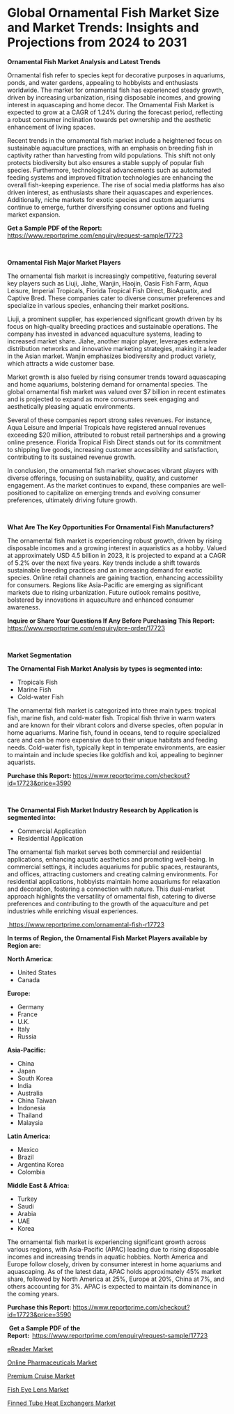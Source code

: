 <p><h1>Global Ornamental Fish Market Size and Market Trends: Insights and Projections from 2024 to 2031</h1></p><p><strong>Ornamental Fish Market Analysis and Latest Trends</strong></p>
<p><p>Ornamental fish refer to species kept for decorative purposes in aquariums, ponds, and water gardens, appealing to hobbyists and enthusiasts worldwide. The market for ornamental fish has experienced steady growth, driven by increasing urbanization, rising disposable incomes, and growing interest in aquascaping and home decor. The Ornamental Fish Market is expected to grow at a CAGR of 1.24% during the forecast period, reflecting a robust consumer inclination towards pet ownership and the aesthetic enhancement of living spaces.</p><p>Recent trends in the ornamental fish market include a heightened focus on sustainable aquaculture practices, with an emphasis on breeding fish in captivity rather than harvesting from wild populations. This shift not only protects biodiversity but also ensures a stable supply of popular fish species. Furthermore, technological advancements such as automated feeding systems and improved filtration technologies are enhancing the overall fish-keeping experience. The rise of social media platforms has also driven interest, as enthusiasts share their aquascapes and experiences. Additionally, niche markets for exotic species and custom aquariums continue to emerge, further diversifying consumer options and fueling market expansion.</p></p>
<p><strong>Get a Sample PDF of the Report:&nbsp;</strong> <a href="https://www.reportprime.com/enquiry/request-sample/17723?utm_campaign=39&utm_medium=2&utm_source=Github&utm_content=ia&utm_term=20112024&utm_id=ornamental-fish">https://www.reportprime.com/enquiry/request-sample/17723</a></p>
<p>&nbsp;</p>
<p><strong>Ornamental Fish Major Market Players</strong></p>
<p><p>The ornamental fish market is increasingly competitive, featuring several key players such as Liuji, Jiahe, Wanjin, Haojin, Oasis Fish Farm, Aqua Leisure, Imperial Tropicals, Florida Tropical Fish Direct, BioAquatix, and Captive Bred. These companies cater to diverse consumer preferences and specialize in various species, enhancing their market positions.</p><p>Liuji, a prominent supplier, has experienced significant growth driven by its focus on high-quality breeding practices and sustainable operations. The company has invested in advanced aquaculture systems, leading to increased market share. Jiahe, another major player, leverages extensive distribution networks and innovative marketing strategies, making it a leader in the Asian market. Wanjin emphasizes biodiversity and product variety, which attracts a wide customer base.</p><p>Market growth is also fueled by rising consumer trends toward aquascaping and home aquariums, bolstering demand for ornamental species. The global ornamental fish market was valued over $7 billion in recent estimates and is projected to expand as more consumers seek engaging and aesthetically pleasing aquatic environments.</p><p>Several of these companies report strong sales revenues. For instance, Aqua Leisure and Imperial Tropicals have registered annual revenues exceeding $20 million, attributed to robust retail partnerships and a growing online presence. Florida Tropical Fish Direct stands out for its commitment to shipping live goods, increasing customer accessibility and satisfaction, contributing to its sustained revenue growth.</p><p>In conclusion, the ornamental fish market showcases vibrant players with diverse offerings, focusing on sustainability, quality, and customer engagement. As the market continues to expand, these companies are well-positioned to capitalize on emerging trends and evolving consumer preferences, ultimately driving future growth.</p></p>
<p>&nbsp;</p>
<p><strong>What Are The Key Opportunities For Ornamental Fish Manufacturers?</strong></p>
<p><p>The ornamental fish market is experiencing robust growth, driven by rising disposable incomes and a growing interest in aquaristics as a hobby. Valued at approximately USD 4.5 billion in 2023, it is projected to expand at a CAGR of 5.2% over the next five years. Key trends include a shift towards sustainable breeding practices and an increasing demand for exotic species. Online retail channels are gaining traction, enhancing accessibility for consumers. Regions like Asia-Pacific are emerging as significant markets due to rising urbanization. Future outlook remains positive, bolstered by innovations in aquaculture and enhanced consumer awareness.</p></p>
<p><strong>Inquire or Share Your Questions If Any Before Purchasing This Report:</strong> <a href="https://www.reportprime.com/enquiry/pre-order/17723?utm_campaign=39&utm_medium=2&utm_source=Github&utm_content=ia&utm_term=20112024&utm_id=ornamental-fish">https://www.reportprime.com/enquiry/pre-order/17723</a></p>
<p>&nbsp;</p>
<p><strong>Market Segmentation</strong></p>
<p><strong>The Ornamental Fish Market Analysis by types is segmented into:</strong></p>
<p><ul><li>Tropicals Fish</li><li>Marine Fish</li><li>Cold-water Fish</li></ul></p>
<p><p>The ornamental fish market is categorized into three main types: tropical fish, marine fish, and cold-water fish. Tropical fish thrive in warm waters and are known for their vibrant colors and diverse species, often popular in home aquariums. Marine fish, found in oceans, tend to require specialized care and can be more expensive due to their unique habitats and feeding needs. Cold-water fish, typically kept in temperate environments, are easier to maintain and include species like goldfish and koi, appealing to beginner aquarists.</p></p>
<p><strong>Purchase this Report:&nbsp;</strong><a href="https://www.reportprime.com/checkout?id=17723&price=3590&utm_campaign=39&utm_medium=2&utm_source=Github&utm_content=ia&utm_term=20112024&utm_id=ornamental-fish">https://www.reportprime.com/checkout?id=17723&price=3590</a></p>
<p>&nbsp;</p>
<p><strong>The Ornamental Fish Market Industry Research by Application is segmented into:</strong></p>
<p><ul><li>Commercial Application</li><li>Residential Application</li></ul></p>
<p><p>The ornamental fish market serves both commercial and residential applications, enhancing aquatic aesthetics and promoting well-being. In commercial settings, it includes aquariums for public spaces, restaurants, and offices, attracting customers and creating calming environments. For residential applications, hobbyists maintain home aquariums for relaxation and decoration, fostering a connection with nature. This dual-market approach highlights the versatility of ornamental fish, catering to diverse preferences and contributing to the growth of the aquaculture and pet industries while enriching visual experiences.</p></p>
<p><a href="https://www.reportprime.com/ornamental-fish-r17723?utm_campaign=39&utm_medium=2&utm_source=Github&utm_content=ia&utm_term=20112024&utm_id=ornamental-fish">&nbsp;https://www.reportprime.com/ornamental-fish-r17723</a></p>
<p><strong>In terms of Region, the Ornamental Fish Market Players available by Region are:</strong></p>
<p>
    <p> <strong> North America: </strong>
        <ul>
            <li>United States</li>
            <li>Canada</li>
        </ul>
        </p> 
    <p> <strong> Europe: </strong>
        <ul>
            <li>Germany</li>
            <li>France</li>
            <li>U.K.</li>
            <li>Italy</li>
            <li>Russia</li>
        </ul>
        </p> 
    <p> <strong> Asia-Pacific: </strong>
        <ul>
            <li>China</li>
            <li>Japan</li>
            <li>South Korea</li>
            <li>India</li>
            <li>Australia</li>
            <li>China Taiwan</li>
            <li>Indonesia</li>
            <li>Thailand</li>
            <li>Malaysia</li>
        </ul>
        </p> 
    <p> <strong> Latin America: </strong>
        <ul>
            <li>Mexico</li>
            <li>Brazil</li>
            <li>Argentina Korea</li>
            <li>Colombia</li>
        </ul>
        </p> 
    <p> <strong> Middle East & Africa: </strong>
        <ul>
            <li>Turkey</li>
            <li>Saudi</li>
            <li>Arabia</li>
            <li>UAE</li>
            <li>Korea</li>
        </ul>
    </p>
    </p>
<p><p>The ornamental fish market is experiencing significant growth across various regions, with Asia-Pacific (APAC) leading due to rising disposable incomes and increasing trends in aquatic hobbies. North America and Europe follow closely, driven by consumer interest in home aquariums and aquascaping. As of the latest data, APAC holds approximately 45% market share, followed by North America at 25%, Europe at 20%, China at 7%, and others accounting for 3%. APAC is expected to maintain its dominance in the coming years.</p></p>
<p><strong>Purchase this Report: </strong><a href="https://www.reportprime.com/checkout?id=17723&price=3590&utm_campaign=39&utm_medium=2&utm_source=Github&utm_content=ia&utm_term=20112024&utm_id=ornamental-fish">https://www.reportprime.com/checkout?id=17723&price=3590</a></p>
<p>&nbsp;<strong>Get a Sample PDF of the Report:&nbsp;&nbsp;</strong><a href="https://www.reportprime.com/enquiry/request-sample/17723?utm_campaign=39&utm_medium=2&utm_source=Github&utm_content=ia&utm_term=20112024&utm_id=ornamental-fish">https://www.reportprime.com/enquiry/request-sample/17723</a></p>
<p><strong></strong></p>
<p><p><a href="https://github.com/arionmp/Market-Research-Report-List-5/blob/main/ereader-market.md?utm_campaign=39&utm_medium=2&utm_source=Github&utm_content=ia&utm_term=20112024&utm_id=ornamental-fish">eReader Market</a></p><p><a href="https://issuu.com/reportprime-2/docs/online-pharmaceuticals-market-size-_a5b05575f91451?utm_campaign=39&utm_medium=2&utm_source=Github&utm_content=ia&utm_term=20112024&utm_id=ornamental-fish">Online Pharmaceuticals Market</a></p><p><a href="https://issuu.com/reportprime-2/docs/premium-cruise-market-size-2030.ppt_2397ea5171f1ef?utm_campaign=39&utm_medium=2&utm_source=Github&utm_content=ia&utm_term=20112024&utm_id=ornamental-fish">Premium Cruise Market</a></p><p><a href="https://www.linkedin.com/pulse/regional-adaptations-global-fish-eye-lens-market-trends-overview-y4bve?utm_campaign=39&utm_medium=2&utm_source=Github&utm_content=ia&utm_term=20112024&utm_id=ornamental-fish">Fish Eye Lens Market</a></p><p><a href="https://www.linkedin.com/pulse/opportunities-challenges-finned-tube-heat-exchangers-mpgbe?utm_campaign=39&utm_medium=2&utm_source=Github&utm_content=ia&utm_term=20112024&utm_id=ornamental-fish">Finned Tube Heat Exchangers Market</a></p></p>
